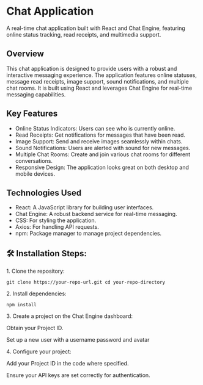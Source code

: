 # Chat Application

A real-time chat application built with React and Chat Engine, featuring online status tracking, read receipts, and multimedia support.

## Overview

This chat application is designed to provide users with a robust and interactive messaging experience. The application features online statuses, message read receipts, image support, sound notifications, and multiple chat rooms. It is built using React and leverages Chat Engine for real-time messaging capabilities.

## Key Features

- Online Status Indicators: Users can see who is currently online.
- Read Receipts: Get notifications for messages that have been read.
- Image Support: Send and receive images seamlessly within chats.
- Sound Notifications: Users are alerted with sound for new messages.
- Multiple Chat Rooms: Create and join various chat rooms for different conversations.
- Responsive Design: The application looks great on both desktop and mobile devices.

## Technologies Used

- React: A JavaScript library for building user interfaces.
- Chat Engine: A robust backend service for real-time messaging.
- CSS: For styling the application.
- Axios: For handling API requests.
- npm: Package manager to manage project dependencies.
<h2>🛠️ Installation Steps:</h2>

<p>1. Clone the repository:</p>

```
git clone https://your-repo-url.git cd your-repo-directory
```

<p>2. Install dependencies:</p>

```
npm install
```

<p>3. Create a project on the Chat Engine dashboard: <p>
<p>Obtain your Project ID.</p> <p>Set up a new user with a username password and avatar</p>

<p>4. Configure your project: <p>
<p>Add your Project ID in the code where specified.</p> <p>Ensure your API keys are set correctly for authentication.</p>

